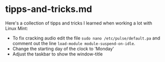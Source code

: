 # tipps-and-tricks.md

Here's a collection of tipps and tricks I learned when working a lot with Linux Mint:

  * To fix cracking audio edit the file `sudo nano /etc/pulse/default.pa` and comment out the line `load-module module-suspend-on-idle`.
  * Change the starting day of the clock to 'Monday'
  * Adjust the taskbar to show the window-title
